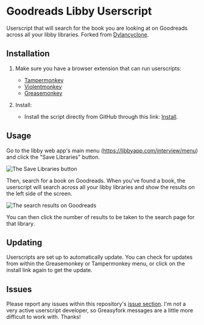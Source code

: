 # Goodreads Libby Userscript

Userscript that will search for the book you are looking at on Goodreads across all your libby libraries. Forked from [Dylancyclone](https://github.com/Dylancyclone/goodreads-libby-userscript).

## Installation

1. Make sure you have a browser extension that can run userscripts:

    * [Tampermonkey](https://www.tampermonkey.net/)
    * [Violentmonkey](https://violentmonkey.github.io/get-it/)
    * [Greasemonkey](https://addons.mozilla.org/firefox/addon/greasemonkey/)

2. Install:

    * Install the script directly from GitHub through this link: [Install](https://github.com/holyspiritomb/goodreads-libby-userscript/raw/main/goodreads-libby.user.js).


## Usage

Go to the libby web app's main menu (https://libbyapp.com/interview/menu) and click the "Save Libraries" button.

![The Save Libraries button](./libby.png)

Then, search for a book on Goodreads. When you've found a book, the userscript will search across all your libby libraries and show the results on the left side of the screen.

![The search results on Goodreads](./goodreads.png)

You can then click the number of results to be taken to the search page for that library.

## Updating

Userscripts are set up to automatically update. You can check for updates from within the Greasemonkey or Tampermonkey menu, or click on the install link again to get the update.

## Issues

Please report any issues within this repository's [issue section](https://github.com/Dylancyclone/goodreads-libby-userscript/issues). I'm not a very active userscript developer, so Greasyfork messages are a little more difficult to work with. Thanks!
